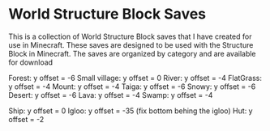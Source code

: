 # World Structure Block Saves

This is a collection of World Structure Block saves that I have created for use in Minecraft. These saves are designed to be used with the Structure Block in Minecraft. The saves are organized by category and are available for download


Forest: y offset = -6
Small village: y offset = 0
River: y offset = -4
FlatGrass: y offset = -4
Mount: y offset = -4
Taiga: y offset = -6
Snowy: y offset = -6
Desert: y offset = -6
Lava: y offset = -4
Swamp: y offset = -4


Ship: y offset = 0
Igloo: y offset = -35 (fix bottom behing the igloo)
Hut: y offset = -2
